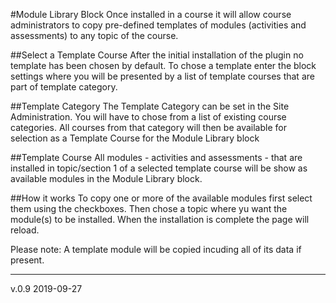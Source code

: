 #Module Library Block
Once installed in a course it will allow course administrators to copy pre-defined templates of modules (activities and assessments) to any topic of the course.

##Select a Template Course
After the initial installation of the plugin no template has been chosen by default. 
To chose a template enter the block settings where you will be presented by a list of template courses that are part of template category.

##Template Category
The Template Category can be set in the Site Administration. You will have to chose from a list of existing course categories. 
All courses from that category will then be available for selection as a Template Course for the Module Library block

##Template Course
All modules - activities and assessments - that are installed in topic/section 1 of a selected template course will be show as available modules in the Module Library block.

##How it works
To copy one or more of the available modules first select them using the checkboxes. Then chose a topic where yu want the module(s) to be installed.
When the installation is complete the page will reload.

Please note: A template module will be copied incuding all of its data if present.


----
v.0.9 2019-09-27